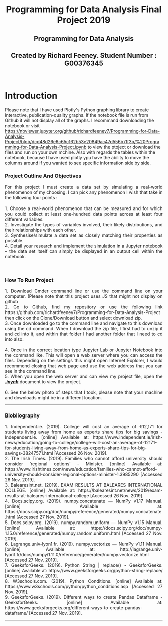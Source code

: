 <h1 align ="center">Programming for Data Analysis Final Project 2019</h1>

<p align ="center"></p>

<h2 align ="center">Programming for Data Analysis</h2>
<h2 align ="center">Created by Richard Feeney. Student Number : G00376345</h2>
<br>

# Introduction

Please note that I have used Plotly's Python graphing library to create interactive, publication-quality graphs. If the notebook file is run from Github it will not display all of the graphs. I recommand downloading the notebook or visit https://nbviewer.jupyter.org/github/richardfeeney7/Programming-for-Data-Analysis-Project/blob/dcd48d26e6c65c162b53e20849ac47d556b7ff3b/%20Programming-for-Data-Analysis-Project.ipynb to view the ptoject or download the files and run on your own mchine. Also with regards the tables within the notebook, because I have used plotly ypu have the ability to move the columns around if you wanted to see specific information side by side. 

### Project Outline And Objectives
<div align="justify"> For this project I must create a data set by simulating a real-world phenomenon of my choosing. I can pick any phenomenon I wish that take in the following four points : 
</div>
<br>
<div align="justify">
1. Choose a real-world phenomenon that can be measured and for which you could collect at least one-hundred data points across at least four different variables.<br>
2. Investigate the types of variables involved, their likely distributions, and their relationships with each other.<br>
3. Synthesise/simulate a data set as closely matching their properties as possible.<br>
4. Detail your research and implement the simulation in a Jupyter notebook – the data set itself can simply be displayed in an output cell within the notebook.
</div>
<br><br>

### How To Run Project
<div align="justify">
1. Download Cmder command line or use the command line on your computer. (Please note that this project uses JS that might not display on github<br>
2. Go to Github, find my repository or use the following link https://github.com/richardfeeney7/Programming-for-Data-Analysis-Project then click on the Clone/Download button and select download zip. <br>
3. Once downloaded go to the command line and navigate to this  download using the cd command. When I download the zip file, I first had to unzip it and cd into it, and within that folder I had another folder that I need to cd into also.<br><br>
4. Once in the correct location type Jupyter Lab or Jupyter Notebook into the command like. This will open a web server where you can access the files. Depending on the settings this might open Internet Explorer, I would recommend closing that web page and use the web address that you can see in the command line. <br>
5. When you open the web server and can view my project file, open the <u><b><i>.ipynb</i></b></u> document to view the project. <br><br>
6. See the below photo of steps that I took, please note that your machine and downloads might be in a different location. 
<br>
</div>
<hr>


### Biobliography
<div align="justify">
1. Independent.ie. (2019). College will cost an average of €12,171 for students living away from home as experts share tips for big savings - Independent.ie. [online] Available at: https://www.independent.ie/irish-news/education/going-to-college/college-will-cost-an-average-of-12171-for-students-living-away-from-home-as-experts-share-tips-for-big-savings-38247571.html [Accessed 26 Nov. 2019].<br>
2. The Irish Times. (2019). Families who cannot afford university should consider ‘regional options’ - Minister. [online] Available at: https://www.irishtimes.com/news/education/families-who-cannot-afford-university-should-consider-regional-options-minister-1.3985290 [Accessed 26 Nov. 2019].<br>
3. Balearesint.net. (2019). EXAM RESULTS AT BALEARES INTERNATIONAL COLLEGE. [online] Available at: https://balearesint.net/news/2019/exam-results-at-baleares-international-college [Accessed 26 Nov. 2019].<br>
4. Docs.scipy.org. (2019). numpy.concatenate — NumPy v1.17 Manual. [online] Available at: https://docs.scipy.org/doc/numpy/reference/generated/numpy.concatenate.html [Accessed 27 Nov. 2019].<br>
5. Docs.scipy.org. (2019). numpy.random.uniform — NumPy v1.15 Manual. [online] Available at: https://docs.scipy.org/doc/numpy-1.15.0/reference/generated/numpy.random.uniform.html [Accessed 27 Nov. 2019].<br>
6. Lagrange.univ-lyon1.fr. (2019). numpy.vectorize — NumPy v1.11 Manual. [online] Available at: http://lagrange.univ-lyon1.fr/docs/numpy/1.11.0/reference/generated/numpy.vectorize.html [Accessed 27 Nov. 2019].<br>
7. GeeksforGeeks. (2019). Python String | replace() - GeeksforGeeks. [online] Available at: https://www.geeksforgeeks.org/python-string-replace/ [Accessed 27 Nov. 2019].<br>
8. W3schools.com. (2019). Python Conditions. [online] Available at: https://www.w3schools.com/python/python_conditions.asp [Accessed 27 Nov. 2019].<br>
9. GeeksforGeeks. (2019). Different ways to create Pandas Dataframe - GeeksforGeeks. [online] Available at: https://www.geeksforgeeks.org/different-ways-to-create-pandas-dataframe/ [Accessed 27 Nov. 2019].
</div>
<hr>
